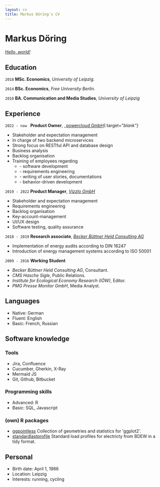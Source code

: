 ```yaml
---
layout: cv
title: Markus Döring's CV
---
```

# Markus Döring

<i><a href="http://example.com/" target="_blank">Hello, world!</a></i>

## Education

`2018`
__MSc. Economics__, _University of Leipzig._

`2014`
__BSc. Economics__, _Free University Berlin._

`2010`
__BA. Communication and Media Studies__, _University of Leipzig_

## Experience

`2022 - now `
__Product Owner__, _[powercloud GmbH](https://power.cloud/en/){:target="_blank"}_
- Stakeholder and expectation management
- In charge of two backend microservices
- Strong focus on RESTful API and database design
- Business analysis
- Backlog organisation
- Training of employees regarding
  - \- software development
  - \- requirements engineering
  - \- writing of user stories, documentations
  - \- behavior-driven development

`2019 - 2022`
__Product Manager__, _[Vizzlo GmbH](https://vizzlo.com/)_
- Stakeholder and expectation management
- Requirements engineering
- Backlog organisation
- Key-account-management
- UI/UX design
- Software testing, quality assurance

`2018 - 2019`
__Research associate__, _[Becker Büttner Held Consulting AG](https://www.bbh-beratung.de/en/)_
- Implementation of energy audits according to DIN 16247
- Introduction of energy management systems according to ISO 50001

`2009 - 2016`
__Working Student__
  - _Becker Büttner Held Consulting AG_, Consultant.
  - _CMS Hasche Sigle_, Public Relations.
  - _Institute for Ecological Economy Research (IÖW)_, Editor.
  - _PMG Presse Monitor GmbH_, Media Analyst.

## Languages
- Native: German
- Fluent: English
- Basic: French, Russian

## Software knowledge

### Tools
- Jira, Confluence
- Cucumber, Gherkin, X-Ray
- Mermaid JS
- Git, Github, Bitbucket

### Programming skills
- Advanced: R
- Basic: SQL, Javascript

### (own) R packages
- [ggpointless](https://github.com/flrd/ggpointless/) Collection of geometries and 
    statistics for 'ggplot2'.
- [standardlastprofile](https://github.com/flrd/standardlastprofile/) Standard load profiles for electricty from BDEW in a tidy format.

## Personal
- Birth date: April 1, 1986
- Location: Leipzig
- Interests: running, cycling

<!--
### Last updated: 2024/03
-->
